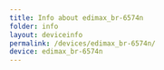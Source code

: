```yaml
---
title: Info about edimax_br-6574n
folder: info
layout: deviceinfo
permalink: /devices/edimax_br-6574n/
device: edimax_br-6574n
---
```

